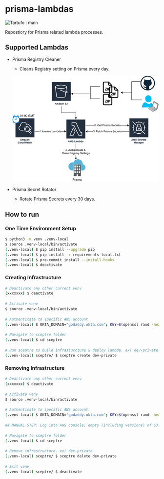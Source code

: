 # prisma-lambdas

![Tartufo : main](https://github.com/gdcorp-infosec/prisma-lambdas/workflows/Tartufo%20Validate%20Workflow/badge.svg?branch=main)

Repostiory for Prisma related lambda processes.

## Supported Lambdas

- Prisma Registry Cleaner
  - Cleans Registry setting on Prisma every day.

  ![Prisma Registry Cleaner Architecture](./screenshots/Prisma_Registry_Cleaner.png)

- Prisma Secret Rotator
  - Rotate Prisma Secrets every 30 days.

## How to run

### One Time Environment Setup
```bash
$ python3 -m venv .venv-local
$ source .venv-local/bin/activate
(.venv-local) $ pip install --upgrade pip
(.venv-local) $ pip install -r requirements-local.txt
(.venv-local) $ pre-commit install --install-hooks
(.venv-local) $ deactivate
```

### Creating Infrastructure
```bash
# Deactivate any other current venv
(xxxxxxx) $ deactivate

# Activate venv
$ source .venv-local/bin/activate

# Authenticate to specific AWS account.
(.venv-local) $ OKTA_DOMAIN="godaddy.okta.com"; KEY=$(openssl rand -hex 18); eval $(aws-okta-processor authenticate -e -o $OKTA_DOMAIN -u $USER -k $KEY)

# Navigate to sceptre folder
(.venv-local) $ cd sceptre

# Run sceptre to build infrasturcture & deploy lambda. ex) dev-private
(.venv-local) sceptre/ $ sceptre create dev-private
```

### Removing Infrastructure
```bash
# Deactivate any other current venv
(xxxxxxx) $ deactivate

# Activate venv
$ source .venv-local/bin/activate

# Authenticate to specific AWS account.
(.venv-local) $ OKTA_DOMAIN="godaddy.okta.com"; KEY=$(openssl rand -hex 18); eval $(aws-okta-processor authenticate -e -o $OKTA_DOMAIN -u $USER -k $KEY)

## MANUAL STEP: Log into AWS console, empty (including versions) of S3 bucket created from create run.

# Navigate to sceptre folder
(.venv-local) $ cd sceptre

# Remove infrastructure. ex) dev-private
(.venv-local) sceptre/ $ sceptre delete dev-private

# Exit venv
(.venv-local) sceptre/ $ deactivate
```
